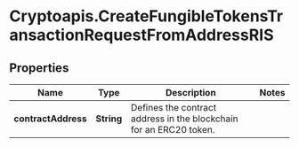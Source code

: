 # Cryptoapis.CreateFungibleTokensTransactionRequestFromAddressRIS

## Properties

Name | Type | Description | Notes
------------ | ------------- | ------------- | -------------
**contractAddress** | **String** | Defines the contract address in the blockchain for an ERC20 token. | 


